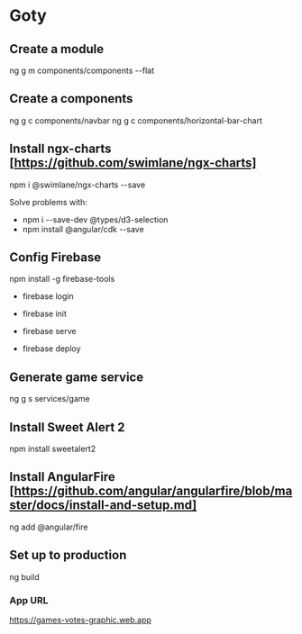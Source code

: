 # Goty

## Create a module
ng g m components/components --flat

## Create a components
ng g c components/navbar
ng g c components/horizontal-bar-chart

## Install ngx-charts [https://github.com/swimlane/ngx-charts]
npm i @swimlane/ngx-charts --save

Solve problems with:
* npm i --save-dev @types/d3-selection
* npm install @angular/cdk --save

## Config Firebase
npm install -g firebase-tools
* firebase login
* firebase init
* firebase serve

* firebase deploy

## Generate game service
ng g s services/game

## Install Sweet Alert 2
npm install sweetalert2

## Install AngularFire [https://github.com/angular/angularfire/blob/master/docs/install-and-setup.md]
ng add @angular/fire

## Set up to production
ng build

### App URL
https://games-votes-graphic.web.app